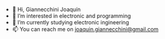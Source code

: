 - 👋 Hi, Giannecchini Joaquín
- 👀 I’m interested in electronic and programming
- 🌱 I’m currently studying electronic ingineering
- 📫 You can reach me on joaquin.giannecchini@gmail.com

